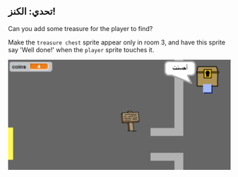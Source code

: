 ## تحدي: الكنز!

Can you add some treasure for the player to find?

Make the `treasure chest` sprite appear only in room 3, and have this sprite say 'Well done!' when the `player` sprite touches it.

![screenshot](images/world-treasure.png)